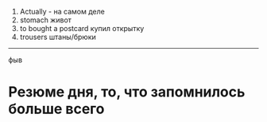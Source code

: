 1. Actually  - на самом деле
2. stomach живот
3. to bought a postcard купил открытку
4. trousers штаны/брюки


--- 
фыв








# Резюме дня, то, что запомнилось больше всего